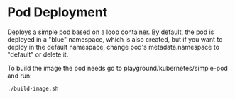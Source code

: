 # Pod Deployment

Deploys a simple pod based on a loop container. By default, the pod is deployed
in a "blue" namespace, which is also created, but if you want to deploy in the 
default namespace, change pod's metadata.namespace to "default" or delete it.

To build the image the pod needs go to playground/kubernetes/simple-pod and run:

```bash
./build-image.sh
```